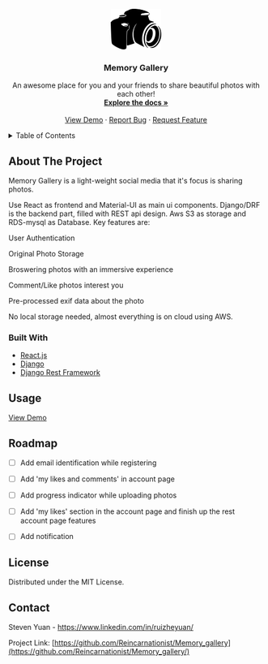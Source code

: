 <!-- PROJECT LOGO -->
<br />
<div align="center">
  <a href="https://github.com/Reincarnationist/Memory_gallery">
    <img src="gallery_django/frontend/static/images/camera-logo.png" alt="Logo" width="100" height="80">
  </a>

  <h3 align="center">Memory Gallery</h3>

  <p align="center">
    An awesome place for you and your friends to share beautiful photos with each other!
    <br />
    <a href="https://github.com/Reincarnationist/Memory_gallery"><strong>Explore the docs »</strong></a>
    <br />
    <br />
    <a href="https://github.com/othneildrew/Best-README-Template">View Demo</a>
    ·
    <a href="https://github.com/Reincarnationist/Memory_gallery/issues">Report Bug</a>
    ·
    <a href="https://github.com/Reincarnationist/Memory_gallery/issues">Request Feature</a>
  </p>
</div>



<!-- TABLE OF CONTENTS -->
<details>
  <summary>Table of Contents</summary>
  <ol>
    <li>
      <a href="#about-the-project">About The Project</a>
      <ul>
        <li><a href="#built-with">Built With</a></li>
      </ul>
    </li>
    <li><a href="#usage">Usage</a></li>
    <li><a href="#roadmap">Roadmap</a></li>
    <li><a href="#license">License</a></li>
    <li><a href="#contact">Contact</a></li>
  </ol>
</details>



<!-- ABOUT THE PROJECT -->
## About The Project

Memory Gallery is a light-weight social media that it's focus is sharing photos. 

Use React as frontend and Material-UI as main ui components. Django/DRF is the backend part, filled with REST api design. Aws S3 as storage and RDS-mysql as Database. Key features are:

User Authentication

Original Photo Storage

Broswering photos with an immersive experience

Comment/Like photos interest you

Pre-processed exif data about the photo

No local storage needed, almost everything is on cloud using AWS.


### Built With


* [React.js](https://reactjs.org/)
* [Django](https://www.djangoproject.com/)
* [Django Rest Framework](https://www.django-rest-framework.org/)


<!-- USAGE EXAMPLES -->
## Usage

<a href="https://github.com/othneildrew/Best-README-Template">View Demo</a>


<!-- ROADMAP -->
## Roadmap

- [ ] Add email identification while registering
- [ ] Add 'my likes and comments' in account page
- [ ] Add progress indicator while uploading photos
- [ ] Add 'my likes' section in the account page and finish up the rest account page features
- [ ] Add notification 


<!-- LICENSE -->
## License

Distributed under the MIT License.


<!-- CONTACT -->
## Contact

Steven Yuan - https://www.linkedin.com/in/ruizheyuan/

Project Link: [https://github.com/Reincarnationist/Memory_gallery](https://github.com/Reincarnationist/Memory_gallery/)


